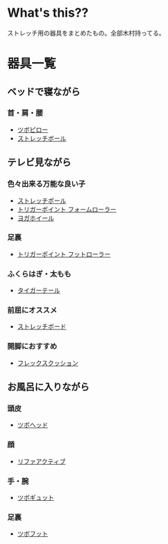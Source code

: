 # What's this??
ストレッチ用の器具をまとめたもの。全部木村持ってる。

# 器具一覧
## ベッドで寝ながら
### 首・肩・腰
- [ツボピロー](https://www.amazon.co.jp/Akaishi-AKAISHI-%E3%83%84%E3%83%9C-%E3%83%94%E3%83%AD%E3%83%BC-HB-095/dp/B0778RC8FJ/ref=pd_sbs_194_4/355-3573543-9548754?_encoding=UTF8&pd_rd_i=B0778RC8FJ&pd_rd_r=37060cf8-12fd-11e9-9c6b-931bf63e9b6e&pd_rd_w=1CSG2&pd_rd_wg=FSCp2&pf_rd_p=cda7018a-662b-401f-9c16-bd4ec317039e&pf_rd_r=DAC7K6545S7T7XBCYFKV&refRID=DAC7K6545S7T7XBCYFKV)
- [ストレッチボール](https://www.amazon.co.jp/VIE-%E3%83%A9%E3%83%B4%E3%82%A3-%E3%81%8B%E3%81%9F%E3%81%8A-%E3%82%B9%E3%83%88%E3%83%AC%E3%83%83%E3%83%81-%E3%83%9E%E3%83%83%E3%82%B5%E3%83%BC%E3%82%B8%E3%83%9C%E3%83%BC%E3%83%AB/dp/B0109GH0UC/ref=sr_1_cc_2?s=aps&ie=UTF8&qid=1546921555&sr=1-2-catcorr&keywords=%E3%81%8B%E3%81%9F%E3%81%8A%E3%80%80%E3%82%84%E3%82%8F%E3%81%8A)

## テレビ見ながら
### 色々出来る万能な良い子
- [ストレッチポール](https://www.amazon.co.jp/LPN-%E3%82%B9%E3%83%88%E3%83%AC%E3%83%83%E3%83%81%E3%83%9D%E3%83%BC%E3%83%AB-EX-%E3%83%8D%E3%82%A4%E3%83%93%E3%83%BC-0001/dp/B00F9VW8SC/ref=sr_1_5?s=sports&ie=UTF8&qid=1546921746&sr=1-5&keywords=%E3%82%B9%E3%83%88%E3%83%AC%E3%83%83%E3%83%81%E3%83%9D%E3%83%BC%E3%83%AB)
- [トリガーポイント フォームローラー](https://www.amazon.co.jp/%E3%83%88%E3%83%AA%E3%82%AC%E3%83%BC%E3%83%9D%E3%82%A4%E3%83%B3%E3%83%88-TRIGGERPOINT-%E9%95%B7%E3%81%9566cm%E3%81%AE%E3%83%AD%E3%83%B3%E3%82%B0%E3%83%A2%E3%83%87%E3%83%AB-%E3%80%90%E6%97%A5%E6%9C%AC%E8%AA%9E%E3%82%AC%E3%82%A4%E3%83%89%E3%83%96%E3%83%83%E3%82%AF%E4%BB%98%E3%80%91-04412/dp/B01A9VX4AC/ref=pd_sbs_200_21?_encoding=UTF8&pd_rd_i=B01A9VX4AC&pd_rd_r=27916847-12fc-11e9-a530-ebb5f48d2cfe&pd_rd_w=IrFgM&pd_rd_wg=GPVEO&pf_rd_p=cda7018a-662b-401f-9c16-bd4ec317039e&pf_rd_r=QFB23KS4V4XHXXP868Q1&psc=1&refRID=QFB23KS4V4XHXXP868Q1)
- [ヨガホイール](https://www.amazon.co.jp/gp/slredirect/picassoRedirect.html/ref=pa_sp_atf_sporting_sr_pg1_1?ie=UTF8&adId=A1P5MXN93U4LT6&url=https%3A%2F%2Fwww.amazon.co.jp%2FReehut-%25E8%2583%258C%25E4%25B8%25AD%25E3%2582%25B9%25E3%2583%2588%25E3%2583%25AC%25E3%2583%2583%25E3%2583%2581-%25E4%25BD%25BF%25E7%2594%25A8%25E8%25AA%25AC%25E6%2598%258E%25E6%259B%25B8%25E4%25BB%2598%25E3%2581%258D-%25E7%259B%25B4%25E5%25BE%258432%25C3%2597%25E5%25B9%258513cm-%25E8%2580%2590%25E8%258D%25B7%25E9%2587%258D200kg%2Fdp%2FB07GB81FXB%2Fref%3Dsr_1_1_sspa%3Fs%3Dsports%26ie%3DUTF8%26qid%3D1546921894%26sr%3D1-1-spons%26keywords%3D%25E3%2583%25A8%25E3%2582%25AC%25E3%2580%2580%25E3%2583%259B%25E3%2582%25A4%25E3%2583%25BC%25E3%2583%25AB%26psc%3D1&qualifier=1546921894&id=1994025109449959&widgetName=sp_atf)

### 足裏
- [トリガーポイント フットローラー](https://www.amazon.co.jp/TRIGGERPOINT-PERFORMANCE-%E3%83%88%E3%83%AA%E3%82%AC%E3%83%BC%E3%83%9D%E3%82%A4%E3%83%B3%E3%83%88-%E3%83%91%E3%83%95%E3%82%A9%E3%83%BC%E3%83%9E%E3%83%B3%E3%82%B9-%E3%83%95%E3%83%83%E3%83%88%E3%83%AD%E3%83%BC%E3%83%A9%E3%83%BC/dp/B00NJZD9XS/ref=sr_1_23?s=sports&ie=UTF8&qid=1546921197&sr=1-23&keywords=%E3%83%88%E3%83%AA%E3%82%AC%E3%83%BC%E3%83%9D%E3%82%A4%E3%83%B3%E3%83%88)

### ふくらはぎ・太もも
- [タイガーテール](https://www.amazon.co.jp/%E3%82%BB%E3%83%AB%E3%83%95%E3%83%9C%E3%83%87%E3%82%A3%E3%82%B1%E3%82%A2%E3%83%BB%E3%82%B8%E3%83%A3%E3%83%91%E3%83%B3-TT18-TigerTail-%E3%83%88%E3%83%AA%E3%82%AC%E3%83%BC%E3%83%9D%E3%82%A4%E3%83%B3%E3%83%88%EF%BC%86%E7%AD%8B%E7%AD%8B%E8%86%9C%E3%83%AA%E3%83%AA%E3%83%BC%E3%82%B9%E3%83%BB%E3%83%9E%E3%83%83%E3%82%B5%E3%83%BC%E3%82%B8%E3%83%AD%E3%83%BC%E3%83%A9%E3%83%BC-%E3%82%B9%E3%82%BF%E3%83%B3%E3%83%80%E3%83%BC%E3%83%89%E3%83%A2%E3%83%87%E3%83%AB%EF%BC%8846cm%EF%BC%89/dp/B000FE82QU/ref=sr_1_2_sspa?s=sports&ie=UTF8&qid=1546921181&sr=1-2-spons&keywords=%E3%82%BF%E3%82%A4%E3%82%AC%E3%83%BC%E3%83%86%E3%83%BC%E3%83%AB&psc=1)

### 前屈にオススメ
- [ストレッチボード](https://www.amazon.co.jp/s/ref=nb_sb_noss?__mk_ja_JP=%E3%82%AB%E3%82%BF%E3%82%AB%E3%83%8A&url=search-alias%3Dsporting&field-keywords=%E5%89%8D%E5%B1%88)

### 開脚におすすめ
- [フレックスクッション](https://www.amazon.co.jp/%E3%82%B5%E3%83%B3%E3%83%86%E3%83%97%E3%83%A9%E3%82%B9-%E3%83%95%E3%83%AC%E3%83%83%E3%82%AF%E3%82%B9%E3%82%AF%E3%83%83%E3%82%B7%E3%83%A7%E3%83%B3-%E3%83%96%E3%83%A9%E3%83%83%E3%82%AF-FC-A402K/dp/B00Q6NK0ZU/ref=pd_bxgy_200_img_2/355-3573543-9548754?_encoding=UTF8&pd_rd_i=B00Q6NK0ZU&pd_rd_r=72252213-12fe-11e9-984c-334efba7b65e&pd_rd_w=KrdZ6&pd_rd_wg=6mO2a&pf_rd_p=a4de75e6-d8f7-4a34-bd69-503ea4866e6c&pf_rd_r=TDHKVVEQRK6N12FZVC35&psc=1&refRID=TDHKVVEQRK6N12FZVC35)

## お風呂に入りながら
### 頭皮
- [ツボヘッド](https://www.amazon.co.jp/%E3%83%84%E3%83%9C%E3%83%98%E3%83%83%E3%83%89-%E3%83%96%E3%83%A9%E3%83%83%E3%82%AF-HB-094-AKAISHI-%E3%81%A4%E3%81%BC%E6%8A%BC%E3%81%97%E3%83%BB%E3%83%9E%E3%83%83%E3%82%B5%E3%83%BC%E3%82%B8/dp/B01FVV7VZE/ref=sr_1_cc_3?s=aps&ie=UTF8&qid=1546921263&sr=1-3-catcorr&keywords=%E3%82%A2%E3%82%AB%E3%82%A4%E3%82%B7+%E3%83%98%E3%83%83%E3%83%89)

### 顔
- [リファアクティブ](https://www.amazon.co.jp/MTG-%E3%82%A8%E3%83%A0%E3%83%86%E3%82%A3%E3%83%BC%E3%82%B8%E3%83%BC-%E3%80%90%E5%85%AC%E5%BC%8F%E3%80%91%E3%83%AA%E3%83%95%E3%82%A1%E3%82%A2%E3%82%AF%E3%83%86%E3%82%A3%E3%83%96-%E5%BF%99%E3%81%97%E3%81%84%E6%AF%8E%E6%97%A5%E3%81%AE%E3%83%9C%E3%83%87%E3%82%A3%E3%82%B1%E3%82%A2%E7%94%A8-RF-AT2228B-N/dp/B0761MMWPQ/ref=sr_1_15_sspa?s=sports&ie=UTF8&qid=1546921818&sr=1-15-spons&keywords=%E3%83%95%E3%82%A7%E3%82%A4%E3%82%B9%E3%83%AD%E3%83%BC%E3%83%A9%E3%83%BC&psc=1)

### 手・腕
- [ツボギュット](https://www.amazon.co.jp/Akaishi-AKAISHI-%E3%83%84%E3%83%9C-%E3%82%AE%E3%83%A5%E3%83%83%E3%83%88-HB-098/dp/B0778GB471/ref=pd_sbs_194_1/355-3573543-9548754?_encoding=UTF8&pd_rd_i=B0778GB471&pd_rd_r=20dbeb77-12fd-11e9-b8a4-eb47d2266fc3&pd_rd_w=HdIz1&pd_rd_wg=mWWE4&pf_rd_p=cda7018a-662b-401f-9c16-bd4ec317039e&pf_rd_r=JBB9SG3Q72VAWRP624FQ&refRID=JBB9SG3Q72VAWRP624FQ)

### 足裏
- [ツボフット](https://www.amazon.co.jp/%E3%82%A2%E3%82%AB%E3%82%A4%E3%82%B7-AKAISHI-%EF%BE%82%EF%BE%8E%EF%BE%9E%EF%BE%8C%EF%BE%82%EF%BE%84%EF%BE%8C%EF%BE%9E%EF%BE%97%EF%BE%82%EF%BD%B8-%E3%83%84%E3%83%9C%E3%83%95%E3%83%83%E3%83%88-%E3%83%96%E3%83%A9%E3%83%83%E3%82%AF/dp/B01MCYF4UJ/ref=sr_1_24?ie=UTF8&qid=1546921390&sr=8-24&keywords=AKAISHI)